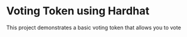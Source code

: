 # Voting Token using Hardhat

This project demonstrates a basic voting token that allows you to vote
